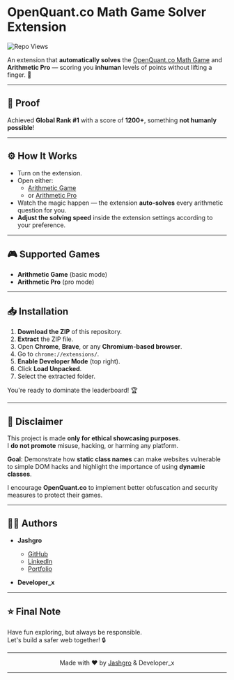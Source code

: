 # OpenQuant.co Math Game Solver Extension

![Repo Views](https://komarev.com/ghpvc/?username=BlackHatDevX&label=Views)

An extension that **automatically solves** the [OpenQuant.co Math Game](https://openquant.co/math-game) and **Arithmetic Pro** — scoring you **inhuman** levels of points without lifting a finger. 🚀

---

## 📸 Proof 

Achieved **Global Rank #1** with a score of **1200+**, something **not humanly possible**!



---

## ⚙️ How It Works

- Turn on the extension.
- Open either:
  - [Arithmetic Game](https://openquant.co/math-game)
  - or [Arithmetic Pro](https://openquant.co/math-pro)
- Watch the magic happen — the extension **auto-solves** every arithmetic question for you.
- **Adjust the solving speed** inside the extension settings according to your preference.

---

## 🎮 Supported Games

- **Arithmetic Game** (basic mode)
- **Arithmetic Pro** (pro mode)

---

## 📥 Installation

1. **Download the ZIP** of this repository.
2. **Extract** the ZIP file.
3. Open **Chrome**, **Brave**, or any **Chromium-based browser**.
4. Go to `chrome://extensions/`.
5. **Enable Developer Mode** (top right).
6. Click **Load Unpacked**.
7. Select the extracted folder.

You're ready to dominate the leaderboard! 🏆

---

## 🚨 Disclaimer

This project is made **only for ethical showcasing purposes**.  
I **do not promote** misuse, hacking, or harming any platform.

**Goal**: Demonstrate how **static class names** can make websites vulnerable to simple DOM hacks and highlight the importance of using **dynamic classes**.

I encourage **OpenQuant.co** to implement better obfuscation and security measures to protect their games.

---

## 👨‍💻 Authors

- **Jashgro**  
  - [GitHub](https://github.com/BlackHatDevX)  
  - [LinkedIn](https://linkedin.com/in/jashan-grover)  
  - [Portfolio](https://bit.ly/jashgro)

- **Developer_x**

---

## ⭐ Final Note

Have fun exploring, but always be responsible.  
Let's build a safer web together! 🔒

---

<p align="center">
  Made with ❤️ by <a href="https://github.com/BlackHatDevX">Jashgro</a> & Developer_x
</p>

---